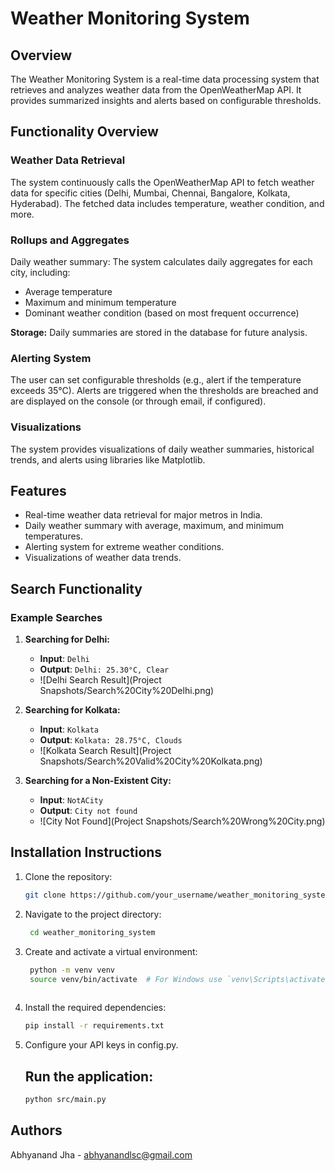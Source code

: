 # Weather Monitoring System

## Overview
The Weather Monitoring System is a real-time data processing system that retrieves and analyzes weather data from the OpenWeatherMap API. It provides summarized insights and alerts based on configurable thresholds.

## Functionality Overview

### Weather Data Retrieval
The system continuously calls the OpenWeatherMap API to fetch weather data for specific cities (Delhi, Mumbai, Chennai, Bangalore, Kolkata, Hyderabad). The fetched data includes temperature, weather condition, and more.

### Rollups and Aggregates
Daily weather summary: The system calculates daily aggregates for each city, including:
- Average temperature
- Maximum and minimum temperature
- Dominant weather condition (based on most frequent occurrence)

**Storage:** Daily summaries are stored in the database for future analysis.

### Alerting System
The user can set configurable thresholds (e.g., alert if the temperature exceeds 35°C). Alerts are triggered when the thresholds are breached and are displayed on the console (or through email, if configured).

### Visualizations
The system provides visualizations of daily weather summaries, historical trends, and alerts using libraries like Matplotlib.

## Features
- Real-time weather data retrieval for major metros in India.
- Daily weather summary with average, maximum, and minimum temperatures.
- Alerting system for extreme weather conditions.
- Visualizations of weather data trends.

## Search Functionality

### Example Searches

1. **Searching for Delhi:**
   - **Input**: `Delhi`
   - **Output**: `Delhi: 25.30°C, Clear`
   - ![Delhi Search Result](Project Snapshots/Search%20City%20Delhi.png)  <!-- Correctly formatted for spaces in file name -->

2. **Searching for Kolkata:**
   - **Input**: `Kolkata`
   - **Output**: `Kolkata: 28.75°C, Clouds`
   - ![Kolkata Search Result](Project Snapshots/Search%20Valid%20City%20Kolkata.png)  <!-- Correctly formatted for spaces in file name -->

3. **Searching for a Non-Existent City:**
   - **Input**: `NotACity`
   - **Output**: `City not found`
   - ![City Not Found](Project Snapshots/Search%20Wrong%20City.png)  <!-- Correctly formatted for spaces in file name -->


## Installation Instructions
1. Clone the repository:
   ```bash
   git clone https://github.com/your_username/weather_monitoring_system.git

2. Navigate to the project directory:

   ```bash
    cd weather_monitoring_system

3. Create and activate a virtual environment:

   ```bash
    python -m venv venv
    source venv/bin/activate  # For Windows use `venv\Scripts\activate`
    
4. Install the required dependencies:

    ```bash
    pip install -r requirements.txt
    
5. Configure your API keys in config.py.
   
   ## Run the application:

    ```bash
    python src/main.py

## Authors
Abhyanand Jha - abhyanandlsc@gmail.com
